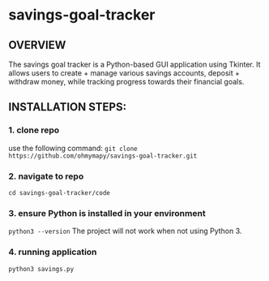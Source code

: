 # savings-goal-tracker

## OVERVIEW
The savings goal tracker is a Python-based GUI application using Tkinter.
It allows users to create + manage various savings accounts, deposit + withdraw money, while tracking progress towards their financial goals. 

## INSTALLATION STEPS:
  ### 1. clone repo
  use the following command: 
  `git clone https://github.com/ohmymapy/savings-goal-tracker.git`

  ### 2. navigate to repo 
   `cd savings-goal-tracker/code`

  ### 3. ensure Python is installed in your environment
  `python3 --version`
  The project will not work when not using Python 3. 

  ### 4. running application
  ` python3 savings.py  `

